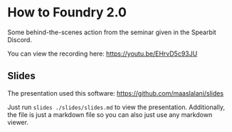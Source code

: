 # How to Foundry 2.0

Some behind-the-scenes action from the seminar given in the Spearbit Discord.

You can view the recording here: https://youtu.be/EHrvD5c93JU

## Slides

The presentation used this software: https://github.com/maaslalani/slides

Just run `slides ./slides/slides.md` to view the presentation. Additionally, the file is just a markdown file so you can also just use any markdown viewer.